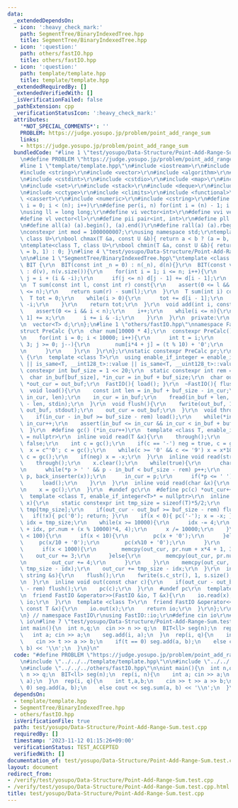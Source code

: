 ```yaml
---
data:
  _extendedDependsOn:
  - icon: ':heavy_check_mark:'
    path: SegmentTree/BinaryIndexedTree.hpp
    title: SegmentTree/BinaryIndexedTree.hpp
  - icon: ':question:'
    path: others/fastIO.hpp
    title: others/fastIO.hpp
  - icon: ':question:'
    path: template/template.hpp
    title: template/template.hpp
  _extendedRequiredBy: []
  _extendedVerifiedWith: []
  _isVerificationFailed: false
  _pathExtension: cpp
  _verificationStatusIcon: ':heavy_check_mark:'
  attributes:
    '*NOT_SPECIAL_COMMENTS*': ''
    PROBLEM: https://judge.yosupo.jp/problem/point_add_range_sum
    links:
    - https://judge.yosupo.jp/problem/point_add_range_sum
  bundledCode: "#line 1 \"test/yosupo/Data-Structure/Point-Add-Range-Sum.test.cpp\"\
    \n#define PROBLEM \"https://judge.yosupo.jp/problem/point_add_range_sum\"\n\n\
    #line 1 \"template/template.hpp\"\n#include <iostream>\r\n#include <cmath>\r\n\
    #include <string>\r\n#include <vector>\r\n#include <algorithm>\r\n#include <tuple>\r\
    \n#include <cstdint>\r\n#include <cstdio>\r\n#include <map>\r\n#include <queue>\r\
    \n#include <set>\r\n#include <stack>\r\n#include <deque>\r\n#include <bitset>\r\
    \n#include <cctype>\r\n#include <climits>\r\n#include <functional>\r\n#include\
    \ <cassert>\r\n#include <numeric>\r\n#include <cstring>\r\n#define rep(i, n) for(int\
    \ i = 0; i < (n); i++)\r\n#define per(i, n) for(int i = (n) - 1; i >= 0; i--)\r\
    \nusing ll = long long;\r\n#define vi vector<int>\r\n#define vvi vector<vi>\r\n\
    #define vl vector<ll>\r\n#define pii pair<int, int>\r\n#define pll pair<ll, ll>\r\
    \n#define all(a) (a).begin(), (a).end()\r\n#define rall(a) (a).rbegin(), (a).rend()\r\
    \nconstexpr int mod = 1000000007;\r\nusing namespace std;\r\ntemplate<class T,\
    \ class U>\r\nbool chmax(T &a, const U &b){ return a < b ? (a = b, 1) : 0; }\r\
    \ntemplate<class T, class U>\r\nbool chmin(T &a, const U &b){ return a > b ? (a\
    \ = b, 1) : 0; }\n#line 4 \"test/yosupo/Data-Structure/Point-Add-Range-Sum.test.cpp\"\
    \n\n#line 1 \"SegmentTree/BinaryIndexedTree.hpp\"\ntemplate <class T>\r\nstruct\
    \ BIT {\r\n  BIT(const int _n = 0) : n(_n), d(n){}\r\n  BIT(const vector<T> &v)\
    \ : d(v), n(v.size()){\r\n    for(int i = 1; i <= n; i++){\r\n      const int\
    \ j = i + (i & -i);\r\n      if(j <= n) d[j - 1] += d[i - 1];\r\n    }\r\n  }\r\
    \n  T sum(const int l, const int r) const{\r\n    assert(0 <= l && l <= r && r\
    \ <= n);\r\n    return sum(r) - sum(l);\r\n  }\r\n  T sum(int i) const{\r\n  \
    \  T tot = 0;\r\n    while(i > 0){\r\n      tot += d[i - 1];\r\n      i -= i &\
    \ -i;\r\n    }\r\n    return tot;\r\n  }\r\n  void add(int i, const T &x){\r\n\
    \    assert(0 <= i && i < n);\r\n    i++;\r\n    while(i <= n){\r\n      d[i -\
    \ 1] += x;\r\n      i += i & -i;\r\n    }\r\n  }\r\n  private:\r\n  int n = 1;\r\
    \n  vector<T> d;\r\n};\n#line 1 \"others/fastIO.hpp\"\nnamespace FastIO {\r\n\
    struct PreCalc {\r\n  char num[10000 * 4];\r\n  constexpr PreCalc() : num(){\r\
    \n    for(int i = 0; i < 10000; i++){\r\n      int t = i;\r\n      for(int j =\
    \ 3; j >= 0; j--){\r\n        num[i*4 + j] = (t % 10) + '0';\r\n        t /= 10;\r\
    \n      }\r\n    }\r\n  }\r\n};\r\nstatic constexpr PreCalc pr;\r\nstruct FastIO\
    \ {\r\n  template <class T>\r\n  using enable_if_integer = enable_if_t<is_integral<T>::value\
    \ || is_same<T, __int128_t>::value || is_same<T, __uint128_t>::value>;\r\n  static\
    \ constexpr int buf_size = 1 << 20;\r\n  static constexpr int rem = 1 << 6;\r\n\
    \  char in_buf[buf_size], *in_cur = in_buf + buf_size;\r\n  char out_buf[buf_size],\
    \ *out_cur = out_buf;\r\n  FastIO(){ load(); }\r\n  ~FastIO(){ flush(); }\r\n\
    \  void load(){\r\n    const int len = in_buf + buf_size - in_cur;\r\n    memmove(in_buf,\
    \ in_cur, len);\r\n    in_cur = in_buf;\r\n    fread(in_buf + len, 1, buf_size\
    \ - len, stdin);\r\n  }\r\n  void flush(){\r\n    fwrite(out_buf, 1, out_cur -\
    \ out_buf, stdout);\r\n    out_cur = out_buf;\r\n  }\r\n  void through(){\r\n\
    \    if(in_cur - in_buf >= buf_size - rem) load();\r\n    while(*in_cur <= ' ')\
    \ in_cur++;\r\n    assert(in_buf <= in_cur && in_cur < in_buf + buf_size);\r\n\
    \  }\r\n  #define gc() (*in_cur++)\r\n  template <class T, enable_if_integer<T>*\
    \ = nullptr>\r\n  inline void read(T &x){\r\n    through();\r\n    bool neg =\
    \ false;\r\n    int c = gc();\r\n    if(c == '-') neg = true, c = gc();\r\n  \
    \  x = c^'0'; c = gc();\r\n    while(c >= '0' && c <= '9') x = x*10 + (c^'0'),\
    \ c = gc();\r\n    if(neg) x = -x;\r\n  }\r\n  inline void read(string &x){\r\n\
    \    through();\r\n    x.clear();\r\n    while(true){\r\n      char *p = in_cur;\r\
    \n      while(*p > ' ' && p - in_buf < buf_size - rem) p++;\r\n      copy(in_cur,\
    \ p, back_inserter(x));\r\n      in_cur = p;\r\n      if(*p <= ' ') break;\r\n\
    \      load();\r\n    }\r\n  }\r\n  inline void read(char &x){\r\n    through();\r\
    \n    x = gc();\r\n  }\r\n  #undef gc\r\n  #define pc(c) *out_cur++ = (c)\r\n\
    \  template <class T, enable_if_integer<T>* = nullptr>\r\n  inline void out(T\
    \ x){\r\n    static constexpr int tmp_size = sizeof(T)*5/2;\r\n    static char\
    \ tmp[tmp_size];\r\n    if(out_cur - out_buf >= buf_size - rem) flush();\r\n \
    \   if(!x){ pc('0'); return; }\r\n    if(x < 0){ pc('-'); x = -x; }\r\n    int\
    \ idx = tmp_size;\r\n    while(x >= 10000){\r\n      idx -= 4;\r\n      memcpy(tmp\
    \ + idx, pr.num + (x % 10000)*4, 4);\r\n      x /= 10000;\r\n    }\r\n    if(x\
    \ < 100){\r\n      if(x < 10){\r\n        pc(x + '0');\r\n      }else{\r\n   \
    \     pc(x/10 + '0');\r\n        pc(x%10 + '0');\r\n      }\r\n    }else{\r\n\
    \      if(x < 1000){\r\n        memcpy(out_cur, pr.num + x*4 + 1, 3);\r\n    \
    \    out_cur += 3;\r\n      }else{\r\n        memcpy(out_cur, pr.num + x*4, 4);\r\
    \n        out_cur += 4;\r\n      }\r\n    }\r\n    memcpy(out_cur, tmp + idx,\
    \ tmp_size - idx);\r\n    out_cur += tmp_size - idx;\r\n  }\r\n  inline void out(const\
    \ string &s){\r\n    flush();\r\n    fwrite(s.c_str(), 1, s.size(), stdout);\r\
    \n  }\r\n  inline void out(const char c){\r\n    if(out_cur - out_buf >= buf_size\
    \ - rem) flush();\r\n    pc(c);\r\n  }\r\n  #undef pc\r\n  template <class T>\r\
    \n  friend FastIO &operator>>(FastIO &io, T &x){\r\n    io.read(x);\r\n    return\
    \ io;\r\n  }\r\n  template <class T>\r\n  friend FastIO &operator<<(FastIO &io,\
    \ const T &x){\r\n    io.out(x);\r\n    return io;\r\n  }\r\n};\r\nFastIO io;\r\
    \n} // namespace FastIO\r\nusing FastIO::io;\r\n#define cin io\r\n#define cout\
    \ io\n#line 7 \"test/yosupo/Data-Structure/Point-Add-Range-Sum.test.cpp\"\n\n\
    int main(){\n  int n,q;\n  cin >> n >> q;\n  BIT<ll> seg(n);\n  rep(i, n){\n \
    \   int a; cin >> a;\n    seg.add(i, a);\n  }\n  rep(i, q){\n    int t,a,b;\n\
    \    cin >> t >> a >> b;\n    if(t == 0) seg.add(a, b);\n    else cout << seg.sum(a,\
    \ b) << '\\n';\n  }\n}\n"
  code: "#define PROBLEM \"https://judge.yosupo.jp/problem/point_add_range_sum\"\n\
    \n#include \"../../../template/template.hpp\"\n\n#include \"../../../SegmentTree/BinaryIndexedTree.hpp\"\
    \n#include \"../../../others/fastIO.hpp\"\n\nint main(){\n  int n,q;\n  cin >>\
    \ n >> q;\n  BIT<ll> seg(n);\n  rep(i, n){\n    int a; cin >> a;\n    seg.add(i,\
    \ a);\n  }\n  rep(i, q){\n    int t,a,b;\n    cin >> t >> a >> b;\n    if(t ==\
    \ 0) seg.add(a, b);\n    else cout << seg.sum(a, b) << '\\n';\n  }\n}"
  dependsOn:
  - template/template.hpp
  - SegmentTree/BinaryIndexedTree.hpp
  - others/fastIO.hpp
  isVerificationFile: true
  path: test/yosupo/Data-Structure/Point-Add-Range-Sum.test.cpp
  requiredBy: []
  timestamp: '2023-11-12 01:15:26+09:00'
  verificationStatus: TEST_ACCEPTED
  verifiedWith: []
documentation_of: test/yosupo/Data-Structure/Point-Add-Range-Sum.test.cpp
layout: document
redirect_from:
- /verify/test/yosupo/Data-Structure/Point-Add-Range-Sum.test.cpp
- /verify/test/yosupo/Data-Structure/Point-Add-Range-Sum.test.cpp.html
title: test/yosupo/Data-Structure/Point-Add-Range-Sum.test.cpp
---
```

